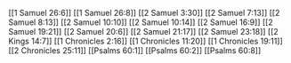[[1 Samuel 26:6]]
[[1 Samuel 26:8]]
[[2 Samuel 3:30]]
[[2 Samuel 7:13]]
[[2 Samuel 8:13]]
[[2 Samuel 10:10]]
[[2 Samuel 10:14]]
[[2 Samuel 16:9]]
[[2 Samuel 19:21]]
[[2 Samuel 20:6]]
[[2 Samuel 21:17]]
[[2 Samuel 23:18]]
[[2 Kings 14:7]]
[[1 Chronicles 2:16]]
[[1 Chronicles 11:20]]
[[1 Chronicles 19:11]]
[[2 Chronicles 25:11]]
[[Psalms 60:1]]
[[Psalms 60:2]]
[[Psalms 60:8]]
